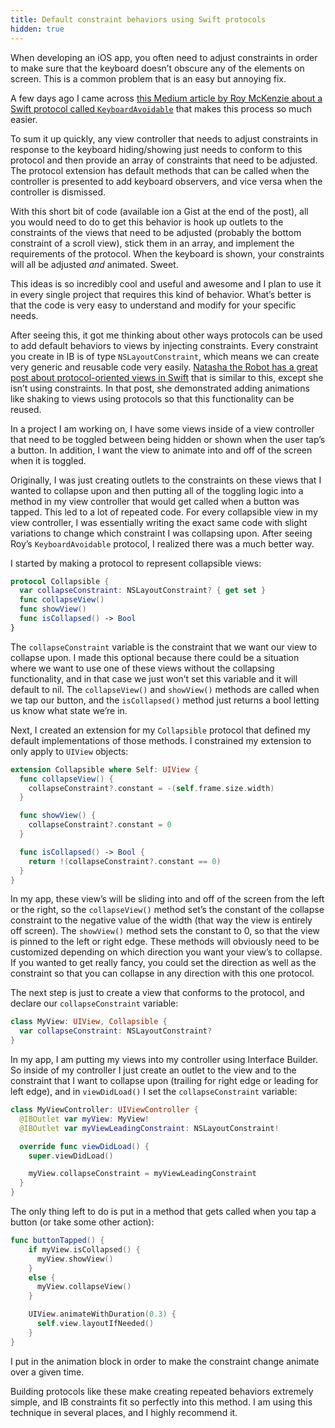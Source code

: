 ```yaml
---
title: Default constraint behaviors using Swift protocols
hidden: true
---
```


When developing an iOS app, you often need to adjust constraints in order to make sure that the keyboard doesn’t obscure any of the elements on screen. This is a common problem that is an easy but annoying fix.

A few days ago I came across [this Medium article by Roy McKenzie about a Swift protocol called `KeyboardAvoidable`](https://blog.propellerlabs.co/making-life-easier-with-a-keyboardavoidable-protocol-62c6689f603d#.xpxq1lk3w) that makes this process so much easier.

To sum it up quickly, any view controller that needs to adjust constraints in response to the keyboard hiding/showing just needs to conform to this protocol and then provide an array of constraints that need to be adjusted. The protocol extension has default methods that can be called when the controller is presented to add keyboard observers, and vice versa when the controller is dismissed.

With this short bit of code (available ion a Gist at the end of the post), all you would need to do to get this behavior is hook up outlets to the constraints of the views that need to be adjusted (probably the bottom constraint of a scroll view), stick them in an array, and implement the requirements of the protocol. When the keyboard is shown, your constraints will all be adjusted _and_ animated. Sweet.

This ideas is so incredibly cool and useful and awesome and I plan to use it in every single project that requires this kind of behavior. What’s better is that the code is very easy to understand and modify for your specific needs.

After seeing this, it got me thinking about other ways protocols can be used to add default behaviors to views by injecting constraints. Every constraint you create in IB is of type `NSLayoutConstraint`, which means we can create very generic and reusable code very easily. [Natasha the Robot has a great post about protocol-oriented views in Swift](https://www.natashatherobot.com/protocol-oriented-views-in-swift/) that is similar to this, except she isn’t using constraints. In that post, she demonstrated adding animations like shaking to views using protocols so that this functionality can be reused.

In a project I am working on, I have some views inside of a view controller that need to be toggled between being hidden or shown when the user tap’s a button. In addition, I want the view to animate into and off of the screen when it is toggled.

Originally, I was just creating outlets to the constraints on these views that I wanted to collapse upon and then putting all of the toggling logic into a method in my view controller that would get called when a button was tapped. This led to a lot of repeated code. For every collapsible view in my view controller, I was essentially writing the exact same code with slight variations to change which constraint I was collapsing upon. After seeing Roy’s `KeyboardAvoidable` protocol, I realized there was a much better way.

I started by making a protocol to represent collapsible views:

```swift
protocol Collapsible {
  var collapseConstraint: NSLayoutConstraint? { get set }
  func collapseView()
  func showView()
  func isCollapsed() -> Bool
}
```

The `collapseConstraint` variable is the constraint that we want our view to collapse upon. I made this optional because there could be a situation where we want to use one of these views without the collapsing functionality, and in that case we just won’t set this variable and it will default to nil. The `collapseView()` and `showView()` methods are called when we tap our button, and the `isCollapsed()` method just returns a bool letting us know what state we’re in.

Next, I created an extension for my `Collapsible` protocol that defined my default implementations of those methods. I constrained my extension to only apply to `UIView` objects:

```swift
extension Collapsible where Self: UIView {
  func collapseView() {
    collapseConstraint?.constant = -(self.frame.size.width)
  }

  func showView() {
    collapseConstraint?.constant = 0
  }

  func isCollapsed() -> Bool {
    return !(collapseConstraint?.constant == 0)
  }
}
```

In my app, these view’s will be sliding into and off of the screen from the left or the right, so the `collapseView()` method set’s the constant of the collapse constraint to the negative value of the width (that way the view is entirely off screen). The `showView()` method sets the constant to 0, so that the view is pinned to the left or right edge. These methods will obviously need to be customized depending on which direction you want your view’s to collapse. If you wanted to get really fancy, you could set the direction as well as the constraint so that you can collapse in any direction with this one protocol.

The next step is just to create a view that conforms to the protocol, and declare our `collapseConstraint` variable:

```swift
class MyView: UIView, Collapsible {
  var collapseConstraint: NSLayoutConstraint?
}
```

In my app, I am putting my views into my controller using Interface Builder. So inside of my controller I just create an outlet to the view and to the constraint that I want to collapse upon (trailing for right edge or leading for left edge), and in `viewDidLoad()` I set the `collapseConstraint` variable:

```swift
class MyViewController: UIViewController {
  @IBOutlet var myView: MyView!
  @IBOutlet var myViewLeadingConstraint: NSLayoutConstraint!

  override func viewDidLoad() {
    super.viewDidLoad()

    myView.collapseConstraint = myViewLeadingConstraint
  }
}
```

The only thing left to do is put in a method that gets called when you tap a button (or take some other action):

```swift
func buttonTapped() {
	if myView.isCollapsed() {
	  myView.showView()
	}
	else {
	  myView.collapseView()
	}

	UIView.animateWithDuration(0.3) {
	  self.view.layoutIfNeeded()
	}
}
```

I put in the animation block in order to make the constraint change animate over a given time.

Building protocols like these make creating repeated behaviors extremely simple, and IB constraints fit so perfectly into this method. I am using this technique in several places, and I highly recommend it.
